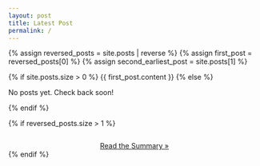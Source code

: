 ```yaml
---
layout: post
title: Latest Post
permalink: /
---
```


{% assign reversed_posts = site.posts | reverse %}
{% assign first_post = reversed_posts[0] %}
{% assign second_earliest_post = site.posts[1] %}
<div class="home">
  {% if site.posts.size > 0 %}
    {{ first_post.content }}
  {% else %}
    <p>No posts yet. Check back soon!</p>
  {% endif %}

  {% if reversed_posts.size > 1 %}
    <div style="margin-top: 2em; text-align: center;">
      <a href="/palestinian-genocide/terse-summary" class="button">Read the Summary &raquo;</a>
    </div>
  {% endif %}
</div>
